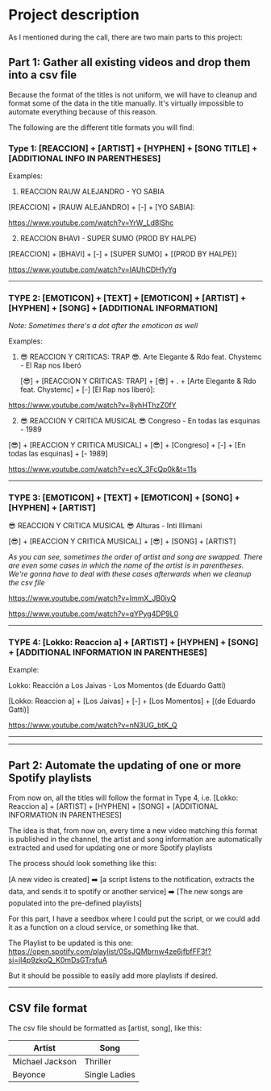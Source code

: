 # Project description

As I mentioned during the call, there are two main parts to this project:


## Part 1: Gather all existing videos and drop them into a csv file

Because the format of the titles is not uniform, we will have to cleanup and format some of the data in the title 
manually.  It's virtually impossible to automate everything because of this reason.

The following are the different title formats you will find:

### Type 1:  [REACCION] + [ARTIST] + [HYPHEN] + [SONG TITLE] + [ADDITIONAL INFO IN PARENTHESES]

Examples:  

1. REACCION RAUW ALEJANDRO - YO SABIA
   
[REACCION] + [RAUW ALEJANDRO] + [-] + [YO SABIA]:
   
https://www.youtube.com/watch?v=YrW_Ld8lShc

2. REACCION BHAVI - SUPER SUMO (PROD BY HALPE)
   
[REACCION] + [BHAVI] + [-] + [SUPER SUMO] + [(PROD BY HALPE)]

https://www.youtube.com/watch?v=IAUhCDH1yYg

___

### TYPE 2: [EMOTICON] + [TEXT] + [EMOTICON] + [ARTIST] + [HYPHEN] + [SONG] + [ADDITIONAL INFORMATION]

_Note: Sometimes there's a dot after the emoticon as well_

Examples:


1. :sunglasses: REACCION Y CRITICAS: TRAP :sunglasses:. Arte Elegante & Rdo feat. Chystemc - El Rap nos liberó
   

   [:sunglasses:] + [REACCION Y CRITICAS: TRAP] + [:sunglasses:] + . + [Arte Elegante & Rdo feat. Chystemc] + [-] [El 
   Rap nos liberó]: 
   
https://www.youtube.com/watch?v=8yhHThzZ0fY
   
2. :sunglasses: REACCION Y CRITICA MUSICAL :sunglasses: Congreso - En todas las esquinas - 1989
   
[:sunglasses:] + [REACCION Y CRITICA MUSICAL] + [:sunglasses:] + [Congreso] + [-] + [En todas las esquinas] + [- 1989]

https://www.youtube.com/watch?v=ecX_3FcQp0k&t=11s

___
   
### TYPE 3: [EMOTICON] + [TEXT] + [EMOTICON] + [SONG] + [HYPHEN] + [ARTIST]

:sunglasses: REACCION Y CRITICA MUSICAL :sunglasses: Alturas - Inti Illimani

[:sunglasses:] + [REACCION Y CRITICA MUSICAL] + [:sunglasses:] + [SONG] + [ARTIST]

_As you can see, sometimes the order of artist and song are swapped.  There are even some cases in which the name 
of the artist is in parentheses. We're gonna have to deal with these cases afterwards when we cleanup the csv file_

https://www.youtube.com/watch?v=ImmX_JB0iyQ

https://www.youtube.com/watch?v=qYPyg4DP9L0

___


### TYPE 4: [Lokko: Reaccion a] + [ARTIST] + [HYPHEN] + [SONG] + [ADDITIONAL INFORMATION IN PARENTHESES]

Example:

Lokko: Reacción a Los Jaivas - Los Momentos (de Eduardo Gatti)

[Lokko: Reaccion a] + [Los Jaivas] + [-] + [Los Momentos] + [(de Eduardo Gatti)]

https://www.youtube.com/watch?v=nN3UG_btK_Q

___
___

## Part 2: Automate the updating of one or more Spotify playlists

From now on, all the titles will follow the format in Type 4, i.e. [Lokko: Reaccion a] + [ARTIST] + [HYPHEN] + [SONG] + [ADDITIONAL INFORMATION IN PARENTHESES]

The idea is that, from  now on, every time a new video matching this format is published in the channel, the artist 
and song information are automatically extracted and used for updating one or more Spotify playlists

The process should look something like this:


[A new video is created] :arrow_right: [a script listens to the notification, extracts the data, and sends it to 
spotify or another service] :arrow_right: [The new songs are populated into the pre-defined playlists]

For this part, I have a seedbox where I could put the script, or we could add it as a function on a cloud service, 
or something like that.


The Playlist to be updated is this one: https://open.spotify.com/playlist/0SsJQMbrnw4ze6jfbfFF3f?si=jl4p9zkoQ_K0mDsGTrsfuA

But it should be possible to easily add more playlists if desired.

___

## CSV file format

The csv file should be formatted as [artist, song], like this:

|Artist         |Song         |
|---------------|-------------|
|Michael Jackson|Thriller     |
|Beyonce        |Single Ladies|



   



